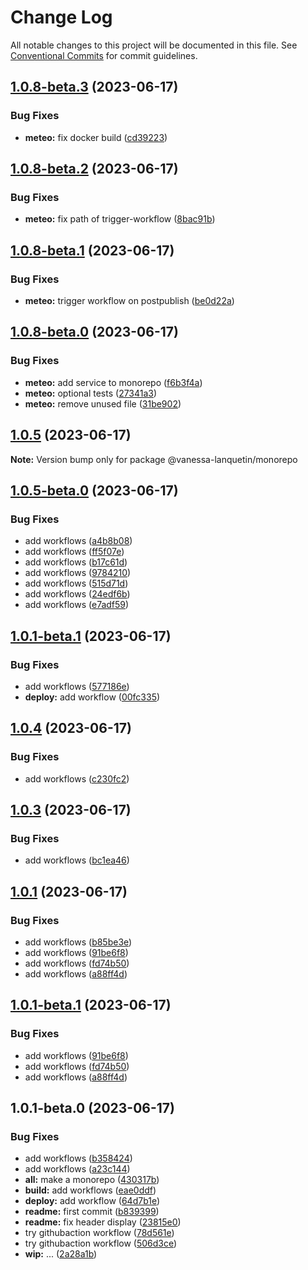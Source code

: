 # Change Log

All notable changes to this project will be documented in this file.
See [Conventional Commits](https://conventionalcommits.org) for commit guidelines.

## [1.0.8-beta.3](https://github.com/vanessa-lanquetin/monorepo/compare/v1.0.8-beta.2...v1.0.8-beta.3) (2023-06-17)

### Bug Fixes

* **meteo:** fix docker build ([cd39223](https://github.com/vanessa-lanquetin/monorepo/commit/cd39223ba69f053648b46546193aaa60c1f6821d))

## [1.0.8-beta.2](https://github.com/vanessa-lanquetin/monorepo/compare/v1.0.8-beta.1...v1.0.8-beta.2) (2023-06-17)

### Bug Fixes

* **meteo:** fix path of trigger-workflow ([8bac91b](https://github.com/vanessa-lanquetin/monorepo/commit/8bac91bac398370ba7747b23e86a3f19834b0f44))

## [1.0.8-beta.1](https://github.com/vanessa-lanquetin/monorepo/compare/v1.0.8-beta.0...v1.0.8-beta.1) (2023-06-17)

### Bug Fixes

* **meteo:** trigger workflow on postpublish ([be0d22a](https://github.com/vanessa-lanquetin/monorepo/commit/be0d22a160ffc04353f222d9fe5cc0cd987c8d53))

## [1.0.8-beta.0](https://github.com/vanessa-lanquetin/monorepo/compare/v1.0.5...v1.0.8-beta.0) (2023-06-17)

### Bug Fixes

* **meteo:** add service to monorepo ([f6b3f4a](https://github.com/vanessa-lanquetin/monorepo/commit/f6b3f4aeb43a5d3cd35bbea93bff5f1493cd2203))
* **meteo:** optional tests ([27341a3](https://github.com/vanessa-lanquetin/monorepo/commit/27341a30a1dcf67ff00cbe709b8f28a776b00fbb))
* **meteo:** remove unused file ([31be902](https://github.com/vanessa-lanquetin/monorepo/commit/31be902362818584af4954c2565d8ef56593e625))

## [1.0.5](https://github.com/vanessa-lanquetin/monorepo/compare/v1.0.5-beta.0...v1.0.5) (2023-06-17)

**Note:** Version bump only for package @vanessa-lanquetin/monorepo

## [1.0.5-beta.0](https://github.com/vanessa-lanquetin/monorepo/compare/v1.0.4...v1.0.5-beta.0) (2023-06-17)

### Bug Fixes

* add workflows ([a4b8b08](https://github.com/vanessa-lanquetin/monorepo/commit/a4b8b08c41b3a744fbb29da5490a2e5ac6b138f8))
* add workflows ([ff5f07e](https://github.com/vanessa-lanquetin/monorepo/commit/ff5f07e761cded528aab80a611f06155fd5d7deb))
* add workflows ([b17c61d](https://github.com/vanessa-lanquetin/monorepo/commit/b17c61d516a56cb3292a4add3d0177edf7ccda5f))
* add workflows ([9784210](https://github.com/vanessa-lanquetin/monorepo/commit/9784210fcac30e2dae8b09b4da8d648339c4e410))
* add workflows ([515d71d](https://github.com/vanessa-lanquetin/monorepo/commit/515d71dc29d1f64ed2e6e37bd31183c24a220524))
* add workflows ([24edf6b](https://github.com/vanessa-lanquetin/monorepo/commit/24edf6b1b84b49b858677d5954308cdc307efe10))
* add workflows ([e7adf59](https://github.com/vanessa-lanquetin/monorepo/commit/e7adf5924c99e365d9b880cb5e5b00a9668df3d8))

## [1.0.1-beta.1](https://github.com/vanessa-lanquetin/monorepo/compare/v1.0.1-beta.0...v1.0.1-beta.1) (2023-06-17)

### Bug Fixes

* add workflows ([577186e](https://github.com/vanessa-lanquetin/monorepo/commit/577186e13e2b6d67f695ad8ba49d6a006666332e))
* **deploy:** add workflow ([00fc335](https://github.com/vanessa-lanquetin/monorepo/commit/00fc335ab43e1e51b92626af050e69672f9e3273))

## [1.0.4](https://github.com/vanessa-lanquetin/monorepo/compare/v1.0.3...v1.0.4) (2023-06-17)

### Bug Fixes

* add workflows ([c230fc2](https://github.com/vanessa-lanquetin/monorepo/commit/c230fc27f133ba74264fed3cbe58fab9257e2f67))

## [1.0.3](https://github.com/vanessa-lanquetin/monorepo/compare/v1.0.2...v1.0.3) (2023-06-17)

### Bug Fixes

* add workflows ([bc1ea46](https://github.com/vanessa-lanquetin/monorepo/commit/bc1ea46b7ae9b72f62312de2ddd2b39b2fcd2da7))

## [1.0.1](https://github.com/vanessa-lanquetin/monorepo/compare/v1.0.1-beta.0...v1.0.1) (2023-06-17)

### Bug Fixes

* add workflows ([b85be3e](https://github.com/vanessa-lanquetin/monorepo/commit/b85be3e9367837eba60a47e3a7bf2533b21f273d))
* add workflows ([91be6f8](https://github.com/vanessa-lanquetin/monorepo/commit/91be6f8af32b911f58737fe57e5c426846db4a09))
* add workflows ([fd74b50](https://github.com/vanessa-lanquetin/monorepo/commit/fd74b506afd048c0e4204023f5531c8c23d3c77e))
* add workflows ([a88ff4d](https://github.com/vanessa-lanquetin/monorepo/commit/a88ff4d3e55999b51d41279609009d8a6bc74bc4))
## [1.0.1-beta.1](https://github.com/vanessa-lanquetin/todo-list/compare/v1.0.1-beta.0...v1.0.1-beta.1) (2023-06-17)

### Bug Fixes

* add workflows ([91be6f8](https://github.com/vanessa-lanquetin/todo-list/commit/91be6f8af32b911f58737fe57e5c426846db4a09))
* add workflows ([fd74b50](https://github.com/vanessa-lanquetin/todo-list/commit/fd74b506afd048c0e4204023f5531c8c23d3c77e))
* add workflows ([a88ff4d](https://github.com/vanessa-lanquetin/todo-list/commit/a88ff4d3e55999b51d41279609009d8a6bc74bc4))

## 1.0.1-beta.0 (2023-06-17)

### Bug Fixes

* add workflows ([b358424](https://github.com/vanessa-lanquetin/monorepo/commit/b358424ef525676e4fa249aab744df89778226fa))
* add workflows ([a23c144](https://github.com/vanessa-lanquetin/monorepo/commit/a23c144b8300a528c01e09be1fbd7a06d04981b3))
* **all:** make a monorepo ([430317b](https://github.com/vanessa-lanquetin/monorepo/commit/430317b5d70a089abff73b58c899bbe120592108))
* **build:** add workflows ([eae0ddf](https://github.com/vanessa-lanquetin/monorepo/commit/eae0ddfd937325f6dce5e1cc109c308704997c68))
* **deploy:** add workflow ([64d7b1e](https://github.com/vanessa-lanquetin/monorepo/commit/64d7b1edf0e9367478a10e1fea1d7d40c41bfaa0))
* **readme:** first commit ([b839399](https://github.com/vanessa-lanquetin/monorepo/commit/b8393997423f31cf144fe4ef2d69fd5a0e7c208e))
* **readme:** fix header display ([23815e0](https://github.com/vanessa-lanquetin/monorepo/commit/23815e0635d2e018512dcf2a3109a856e8d52341))
* try githubaction workflow ([78d561e](https://github.com/vanessa-lanquetin/monorepo/commit/78d561e512acfa1cbb0b5c44c6e77cc6f3d8abb5))
* try githubaction workflow ([506d3ce](https://github.com/vanessa-lanquetin/monorepo/commit/506d3ce9b21662204514ab1b9d64fd60430b2f17))
* **wip:** ... ([2a28a1b](https://github.com/vanessa-lanquetin/monorepo/commit/2a28a1bfb48de2e577948a3e394e214ad3c3b127))

